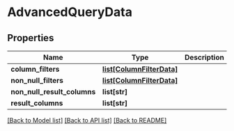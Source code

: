 # AdvancedQueryData

## Properties
Name | Type | Description | Notes
------------ | ------------- | ------------- | -------------
**column_filters** | [**list[ColumnFilterData]**](ColumnFilterData.md) |  | [optional] 
**non_null_filters** | [**list[ColumnFilterData]**](ColumnFilterData.md) |  | [optional] 
**non_null_result_columns** | **list[str]** |  | [optional] 
**result_columns** | **list[str]** |  | [optional] 

[[Back to Model list]](../README.md#documentation-for-models) [[Back to API list]](../README.md#documentation-for-api-endpoints) [[Back to README]](../README.md)

